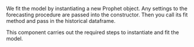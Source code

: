We fit the model by instantiating a new Prophet object. Any settings to the forecasting procedure are passed into the constructor. Then you call its fit method and pass in the historical dataframe.

This component carries out the required steps to instantiate and fit the model.
